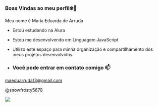 ### Boas Vindas ao meu perfil❄️🌵

Meu nome é Maria Eduarda de Arruda 

- Estou estudando na Alura
- Estou me desenvolvendo em Linguagem JavaScript
- Utilizo este espaço para minha organização e compartilhamento dos meus projetos desenvolvidos

- ### Você pode entrar em contato comigo 📫

maeduarruda13@gmail.com 

@snowfrosty5678

![](https://tenor.com/bPuBc.gif)
